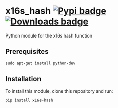 # x16s_hash [![Pypi badge](https://badge.fury.io/py/x16s-hash.svg)](https://pypi.python.org/pypi/x16s-hash/) [![Downloads badge](https://img.shields.io/pypi/dm/x16s-hash.svg)](https://pypistats.org/packages/x16s-hash)

Python module for the x16s hash function

## Prerequisites

```
sudo apt-get install python-dev
```

## Installation

To install this module, clone this repository and run:

```
pip install x16s-hash
```
